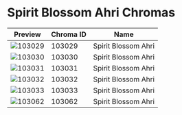 # Spirit Blossom Ahri Chromas



| Preview | Chroma ID | Name |
|---------|-----------|------|
| ![103029](https://raw.communitydragon.org/latest/plugins/rcp-be-lol-game-data/global/default/v1/champion-chroma-images/103/103029.png) | 103029 | Spirit Blossom Ahri |
| ![103030](https://raw.communitydragon.org/latest/plugins/rcp-be-lol-game-data/global/default/v1/champion-chroma-images/103/103030.png) | 103030 | Spirit Blossom Ahri |
| ![103031](https://raw.communitydragon.org/latest/plugins/rcp-be-lol-game-data/global/default/v1/champion-chroma-images/103/103031.png) | 103031 | Spirit Blossom Ahri |
| ![103032](https://raw.communitydragon.org/latest/plugins/rcp-be-lol-game-data/global/default/v1/champion-chroma-images/103/103032.png) | 103032 | Spirit Blossom Ahri |
| ![103033](https://raw.communitydragon.org/latest/plugins/rcp-be-lol-game-data/global/default/v1/champion-chroma-images/103/103033.png) | 103033 | Spirit Blossom Ahri |
| ![103062](https://raw.communitydragon.org/latest/plugins/rcp-be-lol-game-data/global/default/v1/champion-chroma-images/103/103062.png) | 103062 | Spirit Blossom Ahri |